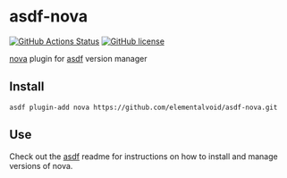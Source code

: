 # asdf-nova

[![GitHub Actions Status](https://github.com/elementalvoid/asdf-nova/workflows/Main%20workflow/badge.svg?branch=master)](https://github.com/elementalvoid/asdf-nova/actions)
[![GitHub license](https://img.shields.io/github/license/elementalvoid/asdf-nova?style=plastic)](https://github.com/elementalvoid/asdf-nova/blob/master/LICENSE)

[nova](https://github.com/FairwindsOps/Nova) plugin for [asdf](https://github.com/asdf-vm/asdf) version manager

## Install

```
asdf plugin-add nova https://github.com/elementalvoid/asdf-nova.git
```

## Use

Check out the [asdf](https://github.com/asdf-vm/asdf) readme for instructions on how to install and manage versions of nova.
